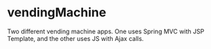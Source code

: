 # vendingMachine
Two different vending machine apps. One uses Spring MVC with JSP Template, and the other uses JS with Ajax calls.
